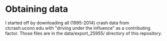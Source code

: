 # Obtaining data

I started off by downloading all (1995-2014) crash data from
ctcrash.uconn.edu with "driving under the influence" as a contributing
factor. Those files are in the data/export_25955/ directory of this repository.